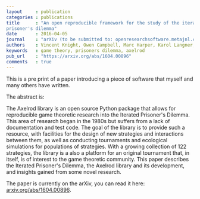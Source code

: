 ```yaml
---
layout     : publication
categories : publications
title      : "An open reproducible framework for the study of the iterated
prisoner's dilemma"
date       : 2016-04-05
journal    : "arXiv (to be submitted to: openresearchsoftware.metajnl.com)"
authors    : Vincent Knight, Owen Campbell, Marc Harper, Karol Langner, James Campbell, Thomas Campbell, Alex Carney, Martin Chorley, Cameron Davidson-Pilon, Kristian Glass, Tomáš Ehrlich, Martin Jones, Georgios Koutsovoulos, Holly Tibble, Müller Jochen, Geraint Palmer, Paul Slavin, Timothy Standen, Luis Visintini, Karl Molden
keywords   : game theory, prisoners dilemma, axelrod
pub_url    : "https://arxiv.org/abs/1604.00896"
comments   : true
---
```


This is a pre print of a paper introducing a piece of software that myself and
many others have written.

The abstract is:

The Axelrod library is an open source Python package that allows for
reproducible game theoretic research into the Iterated Prisoner's Dilemma. This
area of research began in the 1980s but suffers from a lack of documentation
and test code. The goal of the library is to provide such a resource, with
facilities for the design of new strategies and interactions between them, as
well as conducting tournaments and ecological simulations for populations of
strategies. With a growing collection of 122 strategies, the library is a also
a platform for an original tournament that, in itself, is of interest to the
game theoretic community. This paper describes the Iterated Prisoner's Dilemma,
the Axelrod library and its development, and insights gained from some novel
research.

The paper is currently on the arXiv, you can read it here:
[arxiv.org/abs/1604.00896](https://arxiv.org/abs/1604.00896).
